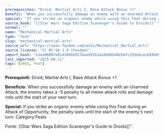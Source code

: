 ```yaml
---
prerequisites: "Droid, Martial Arts I, Base Attack Bonus +1"
benefit: "When you successfully damage an enemy with an Unarmed Attack, the enemy takes a -5 penalty to all melee attack rolls and damage rolls until the start of your next turn."
special: "If you strike an organic enemy while using this Feat during an Attack of Opportunity, the penalty lasts until the start of the enemy's next turn. Category:Feats"
source_book: "[[Star Wars Saga Edition Scavenger's Guide to Droids]]''"
normal: ""
name: "Mechanical Martial Arts"
type: "feat"
slug: "mechanical-martial-arts"
source_url: "https://swse.fandom.com/wiki/Mechanical_Martial_Arts"
source_license: "CC BY-SA 3.0 (Fandom)"
import_hash: "e1ea96097e81d306bb927baed92b1aa9dd6548e5bfc293ebcacb89b05e345451"
last_imported: "2025-09-11"
tags: [SWSE, Feat]
---
```

**Prerequisiti:** Droid, Martial Arts I, Base Attack Bonus +1

**Beneficio:** When you successfully damage an enemy with an Unarmed Attack, the enemy takes a -5 penalty to all melee attack rolls and damage rolls until the start of your next turn.

**Special:** If you strike an organic enemy while using this Feat during an Attack of Opportunity, the penalty lasts until the start of the enemy's next turn. Category:Feats

*Fonte:* [[Star Wars Saga Edition Scavenger's Guide to Droids]]''.